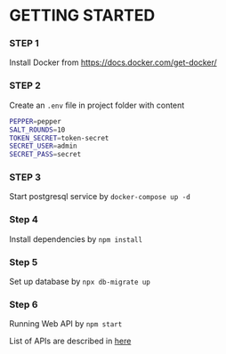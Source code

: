 # GETTING STARTED

### STEP 1

Install Docker from https://docs.docker.com/get-docker/

### STEP 2

Create an `.env` file in project folder with content

```bash
PEPPER=pepper
SALT_ROUNDS=10
TOKEN_SECRET=token-secret
SECRET_USER=admin
SECRET_PASS=secret
```

### STEP 3

Start postgresql service by `docker-compose up -d`

### Step 4

Install dependencies by `npm install`

### Step 5

Set up database by `npx db-migrate up`

### Step 6

Running Web API by `npm start`

List of APIs are described in [here](REQUIREMENTS.md)
